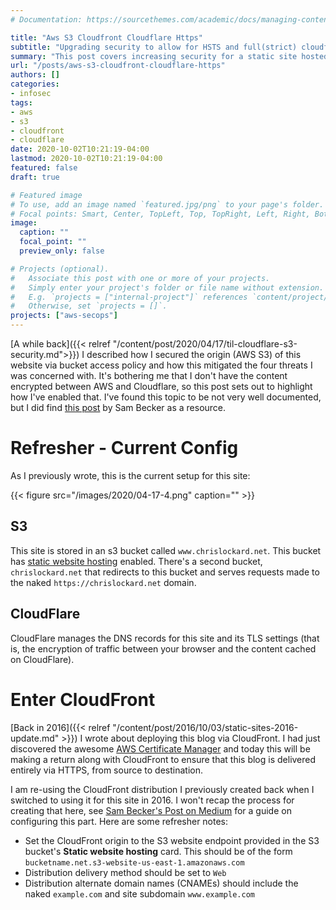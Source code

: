```yaml
---
# Documentation: https://sourcethemes.com/academic/docs/managing-content/

title: "Aws S3 Cloudfront Cloudflare Https"
subtitle: "Upgrading security to allow for HSTS and full(strict) cloudflare TLS"
summary: "This post covers increasing security for a static site hosted on s3 using cloudfront and cloudflare"
url: "/posts/aws-s3-cloudfront-cloudflare-https"
authors: []
categories:
- infosec
tags:
- aws
- s3
- cloudfront
- cloudflare
date: 2020-10-02T10:21:19-04:00
lastmod: 2020-10-02T10:21:19-04:00
featured: false
draft: true

# Featured image
# To use, add an image named `featured.jpg/png` to your page's folder.
# Focal points: Smart, Center, TopLeft, Top, TopRight, Left, Right, BottomLeft, Bottom, BottomRight.
image:
  caption: ""
  focal_point: ""
  preview_only: false

# Projects (optional).
#   Associate this post with one or more of your projects.
#   Simply enter your project's folder or file name without extension.
#   E.g. `projects = ["internal-project"]` references `content/project/deep-learning/index.md`.
#   Otherwise, set `projects = []`.
projects: ["aws-secops"]
---
```


[A while back]({{< relref
"/content/post/2020/04/17/til-cloudflare-s3-security.md">}}) I described how I
secured the origin (AWS S3) of this website via bucket access policy and how
this mitigated the four threats I was concerned with. It's bothering me that I
don't have the content encrypted between AWS and Cloudflare, so this post sets
out to highlight how I've enabled that. I've found this topic to be not very
well documented, but I did find [this post][sambecker] by Sam Becker as a
resource.
 
# Refresher - Current Config

As I previously wrote, this is the current setup for this site:

{{< figure src="/images/2020/04-17-4.png" caption="" >}}

## S3

This site is stored in an s3 bucket called `www.chrislockard.net`. This bucket has
[static website hosting][awsstatic] enabled. There's a second bucket,
`chrislockard.net` that redirects to this bucket and serves requests made to the
naked `https://chrislockard.net` domain.

## CloudFlare

CloudFlare manages the DNS records for this site and its TLS settings (that is,
the encryption of traffic between your browser and the content cached on
CloudFlare).

# Enter CloudFront

[Back in 2016]({{< relref "/content/post/2016/10/03/static-sites-2016-update.md" >}})
I wrote about deploying this blog via CloudFront. I had just discovered the
awesome [AWS Certificate Manager][awsacm] and today this will
be making a return along with CloudFront to ensure that this blog is delivered
entirely via HTTPS, from source to destination. 

I am re-using the CloudFront distribution I previously created back when I
switched to using it for this site in 2016. I won't recap the process for
creating that here, see [Sam Becker's Post on Medium][sambecker] for a guide on
configuring this part. Here are some refresher notes:

* Set the CloudFront origin to the S3 website endpoint provided in the S3
  bucket's __Static website hosting__ card. This should be of the form
  `bucketname.net.s3-website-us-east-1.amazonaws.com`
* Distribution delivery method should be set to `Web`
* Distribution alternate domain names (CNAMEs) should include the naked
  `example.com` and site subdomain `www.example.com`

[sambecker]: https://medium.com/@sambecker/getting-cloudflare-cloudfront-s3-to-cooperate-over-strict-ssl-f70090ebdec
[awsstatic]: https://docs.aws.amazon.com/AmazonS3/latest/dev/WebsiteHosting.html 
[awsacm]: https://aws.amazon.com/certificate-manager/
[advancedweb]: https://advancedweb.hu/how-to-use-a-custom-domain-on-cloudfront-with-cloudflare-managed-dns/
[judge]: https://community.cloudflare.com/t/cloudflare-s3-full-ssl-new-version/195651/2

